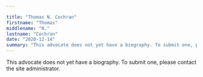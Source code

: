 ```yaml
---

title: "Thomas N. Cochran"
firstname: "Thomas"
middlename: "N."
lastname: "Cochran"
date: "2020-12-14"
summary: "This advocate does not yet have a biography. To submit one, please contact the site administrator."
---
```

This advocate does not yet have a biography. To submit one, please contact the site administrator.

